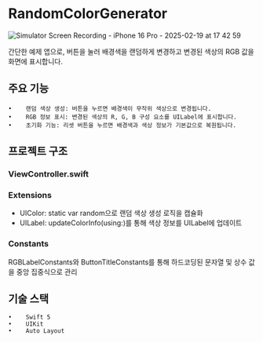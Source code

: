 
# RandomColorGenerator

![Simulator Screen Recording - iPhone 16 Pro - 2025-02-19 at 17 42 59](https://github.com/user-attachments/assets/bd167dcc-8dc3-4fae-b414-8c230d0713e4)


간단한 예제 앱으로, 버튼을 눌러 배경색을 랜덤하게 변경하고 변경된 색상의 RGB 값을 화면에 표시합니다.

## 주요 기능
    •    랜덤 색상 생성: 버튼을 누르면 배경색이 무작위 색상으로 변경됩니다.
    •    RGB 정보 표시: 변경된 색상의 R, G, B 구성 요소를 UILabel에 표시합니다.
    •    초기화 기능: 리셋 버튼을 누르면 배경색과 색상 정보가 기본값으로 복원됩니다.

## 프로젝트 구조
### ViewController.swift

### Extensions
- UIColor: static var random으로 랜덤 색상 생성 로직을 캡슐화
- UILabel: updateColorInfo(using:)를 통해 색상 정보를 UILabel에 업데이트

### Constants
RGBLabelConstants와 ButtonTitleConstants를 통해 하드코딩된 문자열 및 상수 값을 중앙 집중식으로 관리

## 기술 스택
    •    Swift 5
    •    UIKit
    •    Auto Layout
